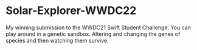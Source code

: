 # Solar-Explorer-WWDC22
My winning submission to the WWDC21 Swift Student Challenge. You can play around in a genetic sandbox. Altering and changing the genes of species and then watching them survive.
